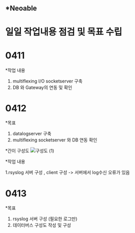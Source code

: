 ## *Neoable

# 일일 작업내용 점검 및 목표 수립


# 0411 

*작업 내용
1. multiflexing I/O socketserver 구축
2. DB 와 Gateway의 연동 및 확인

# 0412

*목표 
1. datalogserver 구축
2. multiflexing socketserver 와 DB 연동 확인

*간이 구성도 
![구성도 (1)](https://user-images.githubusercontent.com/88434960/162859180-7cc30d10-5560-40bb-88d6-e48b4f948a2b.jpg)

*작업 내용

1.rsyslog 서버 구성 , client 구성
-> 서버에서 log수신 오류가 있음

# 0413

*목표

1. rsyslog 서버 구성 (필요한 로그만)
3. 데이터버스 구성도 작성 및 구성

